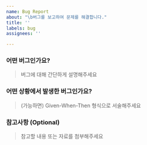 ```yaml
---
name: Bug Report
about: "\b버그를 보고하여 문제를 해결합니다."
title: ''
labels: bug
assignees: ''

---
```


### 어떤 버그인가요?
> 버그에 대해 간단하게 설명해주세요

### 어떤 상황에서 발생한 버그인가요?
> (가능하면) Given-When-Then 형식으로 서술해주세요

### 참고사항 (Optional)
> 참고할 내용 또는 자료를 첨부해주세요
